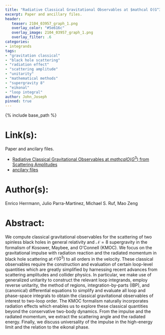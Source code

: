 ```yaml
---
title: "Radiative Classical Gravitational Observables at $mathcal O(G^3)$ from Scattering Amplitudes"
excerpt: Paper and ancillary files.
header:
   teaser: 2104_03957_graph_1.png
   overlay_color: "#5e616c"
   overlay_image: 2104_03957_graph_1.png
   overlay_filter: .6
categories:
- integrands
tags:
- "gravitation classical"
- "black hole scattering"
- "radiation effect"
- "scattering amplitude"
- "unitarity"
- "mathematical methods"
- "supergravity 8"
- "eikonal"
- "loop integral"
author: John_Joseph
pinned: true
---
```

{% include base_path %}

# Link(s):
Paper and ancilary files.
  * [Radiative Classical Gravitational Observables at $mathcal O(G^3)$ from Scattering Amplitudes](https://arxiv.org/abs/2104.03957)
  * [ancilary files](https://arxiv.org/src/2104.03957/anc)

# Author(s):
Enrico Herrmann, Julio Parra-Martinez, Michael S. Ruf, Mao Zeng

# Abstract:
We compute classical gravitational observables for the scattering of two spinless black holes in general relativity and $\mathcal N {=} 8$ supergravity in the formalism of Kosower, Maybee, and O'Connell (KMOC). We focus on the gravitational impulse with radiation reaction and the radiated momentum in black hole scattering at $\mathcal O(G^3)$ to all orders in the velocity. These classical observables require the construction and evaluation of certain loop-level quantities which are greatly simplified by harnessing recent advances from scattering amplitudes and collider physics. In particular, we make use of generalized unitarity to construct the relevant loop integrands, employ reverse unitarity, the method of regions, integration-by-parts (IBP), and (canonical) differential equations to simplify and evaluate all loop and phase-space integrals to obtain the classical gravitational observables of interest to two-loop order. The KMOC formalism naturally incorporates radiation effects which enables us to explore these classical quantities beyond the conservative two-body dynamics. From the impulse and the radiated momentum, we extract the scattering angle and the radiated energy. Finally, we discuss universality of the impulse in the high-energy limit and the relation to the eikonal phase.